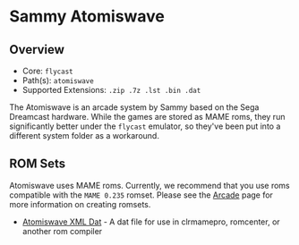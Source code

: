 # Sammy Atomiswave

## Overview

- Core: `flycast`
- Path(s): `atomiswave`
- Supported Extensions: `.zip .7z .lst .bin .dat`

The Atomiswave is an arcade system by Sammy based on the Sega Dreamcast hardware. While the games are stored as MAME roms, they run significantly better under the `flycast` emulator, so they've been put into a different system folder as a workaround.

## ROM Sets

Atomiswave uses MAME roms. Currently, we recommend that you use roms compatible with the `MAME 0.235` romset. Please see the [Arcade](/guides/arcade) page for more information on creating romsets.

- [Atomiswave XML Dat](resources/dats/atomiswave.xml) - A dat file for use in clrmamepro, romcenter, or another rom compiler
